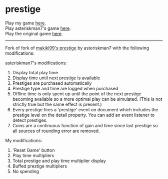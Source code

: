 # prestige  
Play my game [here](https://ashebashmash123.github.io/prestige/).  
Play asteriskman7's game [here](https://asteriskman7.github.io/prestige/).  
Play the original game [here](https://makiki99.github.io/prestige/).

---
Fork of fork of [makiki99's prestige](https://github.com/makiki99/prestige) by asteriskman7 with the following modifications:

asteriskman7's modifications:
1. Display total play time
1. Display time until next prestige is available
1. Prestiges are purchased automatically
1. Prestige type and time are logged when purchased
1. Offline time is only spent up until the point of the next prestige becoming available so a more optimal play can be simulated. (This is not strictly true but the same effect is present.)
1. Every prestige fires a 'prestige' event on document which includes the prestige level on the detail property. You can add an event listener to detect prestiges.
1. Coins are a continuous function of gain and time since last prestige so all sources of rounding error are removed.

My modifications:
1. 'Reset Game' button
1. Play time multipliers
1. Total prestige and play time multiplier display
1. Buffed prestige multipliers
1. No spending
